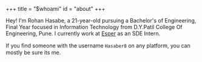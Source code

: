 +++
title = "$whoami"
id = "about"
+++

Hey! I'm Rohan Hasabe, a 21-year-old pursuing a Bachelor's of Engineering, Final Year focused in Information Technology from D.Y.Patil College Of Engineering, Pune. I currently work at [Esper](https://www.esper.io) as an SDE Intern.

If you ﬁnd some­one with the user­name `Hasaber8` on any platform, you can mostly be sure its me.
